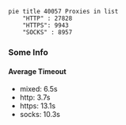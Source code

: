 
```mermaid
pie title 40057 Proxies in list
    "HTTP" : 27828
    "HTTPS": 9943
    "SOCKS" : 8957
```

### Some Info
#### Average Timeout

- mixed: 6.5s
- http: 3.7s
- https: 13.1s
- socks: 10.3s